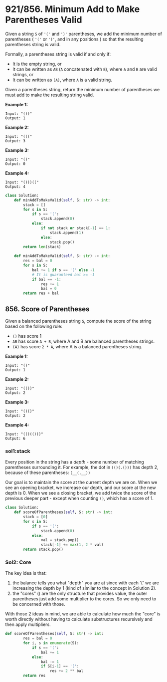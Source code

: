# 921/856. Minimum Add to Make Parentheses Valid

Given a string `S` of `'('` and `')'` parentheses, we add the minimum number of parentheses \( `'('` or `')'`, and in any positions \) so that the resulting parentheses string is valid.

Formally, a parentheses string is valid if and only if:

* It is the empty string, or
* It can be written as `AB` \(`A` concatenated with `B`\), where `A` and `B` are valid strings, or
* It can be written as `(A)`, where `A` is a valid string.

Given a parentheses string, return the minimum number of parentheses we must add to make the resulting string valid.

**Example 1:**

```text
Input: "())"
Output: 1
```

**Example 2:**

```text
Input: "((("
Output: 3
```

**Example 3:**

```text
Input: "()"
Output: 0
```

**Example 4:**

```text
Input: "()))(("
Output: 4
```

```python
class Solution:
    def minAddToMakeValid(self, S: str) -> int:
        stack = []
        for s in S:
            if s == '(':
                stack.append(0)
            else:
                if not stack or stack[-1] == 1:
                    stack.append(1)
                else:
                    stack.pop()
        return len(stack)
    
    def minAddToMakeValid(self, S: str) -> int:
        res = bal = 0
        for s in S:
            bal += 1 if s == '(' else -1
            # It is guaranteed bal >= -1
            if bal == -1:
                res += 1
                bal = 0
        return res + bal
```

## 856. Score of Parentheses

Given a balanced parentheses string `S`, compute the score of the string based on the following rule:

* `()` has score 1
* `AB` has score `A + B`, where A and B are balanced parentheses strings.
* `(A)` has score `2 * A`, where A is a balanced parentheses string.

**Example 1:**

```text
Input: "()"
Output: 1
```

**Example 2:**

```text
Input: "(())"
Output: 2
```

**Example 3:**

```text
Input: "()()"
Output: 2
```

**Example 4:**

```text
Input: "(()(()))"
Output: 6
```

### sol1:stack

Every position in the string has a _depth_ - some number of matching parentheses surrounding it. For example, the dot in `(()(.()))` has depth 2, because of these parentheses: `(__(.__))`

Our goal is to maintain the score at the current depth we are on. When we see an opening bracket, we increase our depth, and our score at the new depth is 0. When we see a closing bracket, we add twice the score of the previous deeper part - except when counting `()`, which has a score of 1.

```python
class Solution:
    def scoreOfParentheses(self, S: str) -> int:
        stack = [0]
        for s in S:
            if s == '(':
                stack.append(0)
            else:
                val = stack.pop()
                stack[-1] += max(1, 2 * val)
        return stack.pop()
```

### Sol2: Core

The key idea is that:

1. the balance tells you what "depth" you are at since with each '\(' we are increasing the depth by 1 \(kind of similar to the concept in Solution 2\).
2. the "cores" \(\) are the only structure that provides value, the outer parentheses just add some multiplier to the cores. So we only need to be concerned with those.

With those 2 ideas in mind, we are able to calculate how much the "core" is worth directly without having to calculate substructures recursively and then apply multipliers.

```python
def scoreOfParentheses(self, S: str) -> int:
        res = bal = 0
        for i, s in enumerate(S):
            if s == '(':
                bal += 1
            else:
                bal -= 1
                if S[i-1] == '(':
                    res += 2 ** bal
        return res
```

